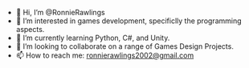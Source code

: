 - 👋 Hi, I’m @RonnieRawlings
- 👀 I’m interested in games development, specificlly the programming aspects.
- 🌱 I’m currently learning Python, C#, and Unity.
- 💞️ I’m looking to collaborate on a range of Games Design Projects.
- 📫 How to reach me: ronnierawlings2002@gmail.com

<!---
RonnieRawlings/RonnieRawlings is a ✨ special ✨ repository because its `README.md` (this file) appears on your GitHub profile.
You can click the Preview link to take a look at your changes.
--->
